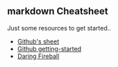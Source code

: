 

## markdown Cheatsheet

Just some resources to get started..

- [Github's sheet](https://guides.github.com/features/mastering-markdown/)
- [Github getting-started](https://guides.github.com/features/pages/)
- [Daring Fireball](https://daringfireball.net/projects/markdown/syntax)


